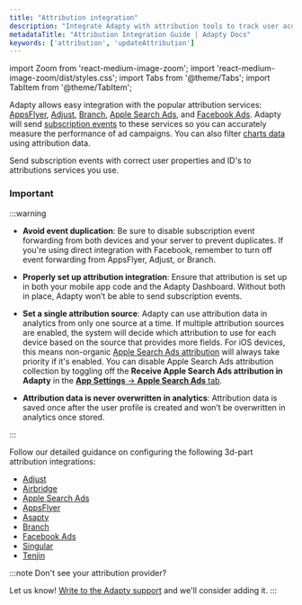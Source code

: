 ```yaml
---
title: "Attribution integration"
description: "Integrate Adapty with attribution tools to track user acquisition and LTV."
metadataTitle: "Attribution Integration Guide | Adapty Docs"
keywords: ['attribution', 'updateAttribution']
---
```


import Zoom from 'react-medium-image-zoom';
import 'react-medium-image-zoom/dist/styles.css';
import Tabs from '@theme/Tabs';
import TabItem from '@theme/TabItem'; 

Adapty allows easy integration with the popular attribution services: [AppsFlyer](appsflyer), [Adjust](adjust), [Branch](branch), [Apple Search Ads](apple-search-ads), and [Facebook Ads](facebook-ads). Adapty will send [subscription events](events) to these services so you can accurately measure the performance of ad campaigns. You can also filter [charts data](analytics-charts) using attribution data.

Send subscription events with correct user properties and ID's to attributions services you use.

### Important

:::warning

- **Avoid event duplication**: Be sure to disable subscription event forwarding from both devices and your server to prevent duplicates. If you're using direct integration with Facebook, remember to turn off event forwarding from AppsFlyer, Adjust, or Branch.

- **Properly set up attribution integration**: Ensure that attribution is set up in both your mobile app code and the Adapty Dashboard. Without both in place, Adapty won’t be able to send subscription events.
- **Set a single attribution source**: Adapty can use attribution data in analytics from only one source at a time. If multiple attribution sources are enabled, the system will decide which attribution to use for each device based on the source that provides more fields. 
  For iOS devices, this means non-organic [Apple Search Ads attribution](apple-search-ads) will always take priority if it's enabled. You can disable Apple Search Ads attribution collection by toggling off the **Receive Apple Search Ads attribution in Adapty** in the [**App Settings** -> **Apple Search Ads** tab](https://app.adapty.io/settings/apple-search-ads). 
- **Attribution data is never overwritten in analytics**: Attribution data is saved once after the user profile is created and won’t be overwritten in analytics once stored.

:::

Follow our detailed guidance on configuring the following 3d-part attribution integrations:

- [Adjust](adjust)
- [Airbridge](airbridge)
- [Apple Search Ads](apple-search-ads)
- [AppsFlyer](appsflyer)
- [Asapty](asapty)
- [Branch](branch)
- [Facebook Ads](facebook-ads)
- [Singular](singular)
- [Tenjin](tenjin)

:::note
Don't see your attribution provider?

Let us know! [Write to the Adapty support](mailto:support@adapty.io) and we'll consider adding it.
:::

<!--

### Setting attribution data

To set attribution data for the profile, use `.updateAttribution()` method:

<Tabs groupId="current-os" queryString>
<TabItem value="swift" label="Swift" default>
```swift showLineNumbers
Adapty.updateAttribution("<attribution>", source: "<source>", networkUserId: "<networkUserId>") { error in
    if error == nil {
        // succesfull attribution update
    }
}
```
</TabItem>
<TabItem value="kotlin" label="Kotlin" default>
```kotlin showLineNumbers
Adapty.updateAttribution("<attribution>", "<source>", "<networkUserId>") { error ->
    if (error == null) {
        // succesfull attribution update
    }
}
```
</TabItem>
<TabItem value="java" label="Java" default>
```java showLineNumbers
Adapty.updateAttribution("<attribution>", "<source>", "<networkUserId>", error -> {
    if (error == null) {
        // succesfull attribution update
    }
});
```
</TabItem>
<TabItem value="flutter" label="Flutter" default>
```javascript showLineNumbers
try {
  await Adapty().updateAttribution("<attribution>", source: "<source>", networkUserId: "<networkUserId>");
} on AdaptyError catch (adaptyError) {
  // handle the error
} catch (e) {
}
```
</TabItem>
<TabItem value="unity" label="Unity" default>
```csharp showLineNumbers
Adapty.UpdateAttribution("<attributions>", source, "<networkUserId>", (error) => {
    if (error != null) {
        // handle the error
    }
  
        // succesfull attribution update
});
```
</TabItem>
<TabItem value="rn" label="React Native (TS)" default>
```typescript showLineNumbers
// Optionally import enum to JavaScript
import { AttributionSource } from 'react-native-adapty';

const attribution = { /* ... */ };
try {
    await adapty.updateAttribution(
        attribution,
        AttributionSource.Branch, // or just 'branch'
        'networkUserId'
    );
    // succesfull attribution update
} catch (error) {
    // handle `AdaptyError`
}
```
</TabItem>
</Tabs>

**Request parameteres:**

- **Attribution** (required): a dictionary containing attribution (conversion) data.

- **Source** (required): a source of attribution. The allowed values are:
  - `.appsflyer`
  - `.adjust`
  - `.branch`
  - `.custom`

- **Network user Id** (optional): a string profile's identifier from the attribution service.

### AppsFlyer

:::warning
iOS SDK

To set attribution from AppsFlyer, pass the attribution you receive from the delegate method of AppsFlyer iOS SDK. Don't forget to set `networkUserId`. You should also configure [AppsFlyer integration](appsflyer) in Adapty Dashboard.
:::

:::warning
In this case, it is mandatory to pass the `networkUserId` parameter.
:::

<Tabs groupId="current-os" queryString>
<TabItem value="swift" label="Swift" default>
```swift showLineNumbers
// Find your implementation of AppsFlyerLibDelegate 
// and update onConversionDataSuccess method:
func onConversionDataSuccess(_ installData: [AnyHashable : Any]) {
    // It's important to include the network user ID
    Adapty.updateAttribution(installData, source: .appsflyer, networkUserId: AppsFlyerLib.shared().getAppsFlyerUID())
}
```
</TabItem>
<TabItem value="kotlin" label="Kotlin" default>
```kotlin showLineNumbers
val conversionListener: AppsFlyerConversionListener = object : AppsFlyerConversionListener {
    override fun onConversionDataSuccess(conversionData: Map<String, Any>) {
        // It's important to include the network user ID
        Adapty.updateAttribution(
            conversionData,
            AdaptyAttributionSource.APPSFLYER,
            AppsFlyerLib.getInstance().getAppsFlyerUID(context)
        ) { error ->
            if (error != null) {
                //handle error
            }
        }
    }
}
```
</TabItem>
<TabItem value="java" label="Java" default>
```java showLineNumbers
AppsFlyerConversionListener conversionListener = new AppsFlyerConversionListener() {
    @Override
    public void onConversionDataSuccess(Map<String, Object> conversionData) {
        // It's important to include the network user ID
        Adapty.updateAttribution(
                conversionData,
                AdaptyAttributionSource.APPSFLYER,
                AppsFlyerLib.getInstance().getAppsFlyerUID(context),
                error -> {
                    if (error != null) {
                        //handle error
                    }
                }
        );
    }
};
```
</TabItem>
<TabItem value="flutter" label="Flutter" default>
```javascript showLineNumbers
@override
Future<bool> initialize() async {
    appsflyerSdk.onInstallConversionData((data) {
      try {
        await Adapty().updateAttribution(data, 
                                         source: AdaptyAttributionSource.appsflyer, 
                                         networkUserId: await appsflyerSdk.getAppsFlyerUID());
      } on AdaptyError catch (adaptyError) {
          // handle the error
      } catch (e) {
      }        
    });

    await appsflyerSdk.initSdk(
        registerConversionDataCallback: true,
        registerOnAppOpenAttributionCallback: true,
        registerOnDeepLinkingCallback: true
    );

    return Future<bool>.value(true);
}
```
</TabItem>
</Tabs>

### Adjust

:::warning
iOS SDK

To set attribution from Adjust, pass the attribution you receive from the delegate method of Adjust iOS SDK. You should also configure [Adjust integration](adjust) in Adapty Dashboard.
:::

<Tabs groupId="current-os" queryString>
<TabItem value="swift" label="Swift" default>
```swift showLineNumbers
// Find your implementation of AdjustDelegate 
// and update adjustAttributionChanged method:
func adjustAttributionChanged(_ attribution: ADJAttribution?) {
    if let attribution = attribution?.dictionary() {
        Adapty.updateAttribution(attribution, source: .adjust)
    }
}
```
</TabItem>
<TabItem value="kotlin" label="Kotlin" default>
```kotlin showLineNumbers
adjustConfig.setOnAttributionChangedListener { attribution ->
    attribution?.let { attribution ->
        Adapty.updateAttribution(attribution, AdaptyAttributionSource.ADJUST) { error ->
            if (error != null) {
                //handle error
            }
        }
    }
}
```
</TabItem>
<TabItem value="java" label="Java" default>
```java showLineNumbers
adjustConfig.setOnAttributionChangedListener(attribution -> {
    if (attribution != null) {
        Adapty.updateAttribution(attribution, AdaptyAttributionSource.ADJUST, error -> {
            if (error != null) {
                //handle error
            }
        });
    }
});
```
</TabItem>
</Tabs>




### Branch

:::warning
iOS SDK

To connect Branch user and Adapty user, make sure you set your `customerUserId` as Branch Identity Id. If you prefer to not use `customerUserId` in Branch, set `networkUserId` param in `.updateAttribution()` method to specify the Branch user Id.
:::

<Tabs groupId="current-os" queryString>
<TabItem value="swift" label="Swift" default>
```swift showLineNumbers
// Pass the attribution you receive from the initializing method of Branch iOS SDK to Adapty.
Branch.getInstance().initSession(launchOptions: launchOptions) { (data, error) in
    if let data = data {
        Adapty.updateAttribution(data, source: .branch)
    }
}
```
</TabItem>
<TabItem value="kotlin" label="Kotlin" default>
```kotlin showLineNumbers
object branchListener : Branch.BranchReferralInitListener {
    override fun onInitFinished(referringParams: JSONObject?, error: BranchError?) {
        referringParams?.let { data ->
            Adapty.updateAttribution(data, AdaptyAttributionSource.BRANCH) { error ->
                if (error != null) {
                    //handle error
                }
            }
        }
    }
}
```
</TabItem>
<TabItem value="java" label="Java" default>
```java showLineNumbers
Branch.BranchReferralInitListener branchListener = (data, e) -> {
    if (data != null) {
        Adapty.updateAttribution(data, AdaptyAttributionSource.BRANCH, error -> {
            if (error != null) {
                //handle error
            }
        });
    }
};
```
</TabItem>
</Tabs>




:::note
You should also configure [Branch integration](branch) in Adapty Dashboard.
:::

### Apple Search Ads

Adapty can automatically collect Apple Search Ad attribution data. All you need is to add `AdaptyAppleSearchAdsAttributionCollectionEnabled` to the app’s `Info.plist` file and set it to `YES` (boolean value).

### Facebook Ads

Because of iOS IDFA changes in iOS 14.5, if you use Facebook integration, make sure you send [`facebookAnonymousId`](https://developers.facebook.com/docs/reference/iossdk/current/FBSDKCoreKit/classes/fbsdkappevents.html/) to Adapty via [`.updateProfile()`](setting-user-attributes) method. It allows Facebook to handle events if IDFA is not available. You should also configure [Facebook Ads](facebook-ads) in Adapty Dashboard.

<Tabs groupId="current-os" queryString>
<TabItem value="swift" label="Swift" default>
```swift showLineNumbers
let builder = ProfileParameterBuilder()
    .with(facebookAnonymousId: FBSDKCoreKit.AppEvents.anonymousID)

Adapty.updateProfile(parameters: builder.build()) { error in
    if error == nil {
        // successful update
    }
}
```
</TabItem>
<TabItem value="kotlin" label="Kotlin" default>
```kotlin showLineNumbers
val builder = AdaptyProfileParameters.Builder()
    .withFacebookAnonymousId(AppEventsLogger.getAnonymousAppDeviceGUID(context))
  
Adapty.updateProfile(builder.build()) { error ->
    if (error == null) {
        // successful update
    }
}
```
</TabItem>
<TabItem value="java" label="Java" default>
```java showLineNumbers
AdaptyProfileParameters.Builder builder = new AdaptyProfileParameters.Builder()
        .withFacebookAnonymousId(AppEventsLogger.getAnonymousAppDeviceGUID(context));

Adapty.updateProfile(builder.build(), error -> {
    if (error == null) {
        // successful update
    }
});
```
</TabItem>
</Tabs>

### Custom

If you use another attribution system, you can pass the attribution data to Adapty. You can then segment users based on this data.  
To set attributes, use only the keys from the example below (all keys are optional). The system supports max 30 available attributes, where the keys are limited to 30 characters. Every value in the map should be no longer than 50 characters. `status` can only be `organic`, `non-organic` or `unknown`. Any additional keys will be omitted. 

```swift showLineNumbers title="Swift"
let attribution = [
    "status": "non_organic|organic|unknown",
    "channel": "Google Ads",
    "campaign": "Christmas Sale",
    "ad_group": "ad group",
    "ad_set": "ad set",
    "creative": "creative id"
]
Adapty.updateAttribution(attribution, source: "custom")
```